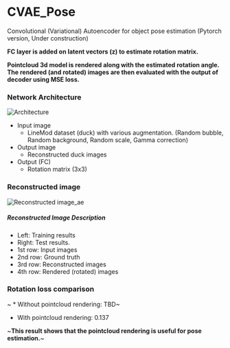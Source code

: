 # CVAE_Pose
Convolutional (Variational) Autoencoder for object pose estimation (Pytorch version, Under construction)

**FC layer is added on latent vectors (z) to estimate rotation matrix.**

**Pointcloud 3d model is rendered along with the estimated rotation angle. The rendered (and rotated) images are then evaluated with the output of decoder using MSE loss.**

### Network Architecture
![Architecture](https://github.com/peytonhong/CVAE_Pose/blob/master/docs/structure(rendering).png)

* Input image
  * LineMod dataset (duck) with various augmentation. (Random bubble, Random background, Random scale, Gamma correction)
* Output image
  * Reconstructed duck images
* Output (FC)
  * Rotation matrix (3x3)

### Reconstructed image
![Reconstructed image_ae](https://github.com/peytonhong/CVAE_Pose/blob/master/docs/image_at_epoch_9999(modified).png)
##### Reconstructed Image Description
* Left: Training results
* Right: Test results.
* 1st row: Input images
* 2nd row: Ground truth
* 3rd row: Reconstructed images
* 4th row: Rendered (rotated) images

### Rotation loss comparison
~ * Without pointcloud rendering: TBD~
* With pointcloud rendering: 0.137

~**This result shows that the pointcloud rendering is useful for pose estimation.**~
